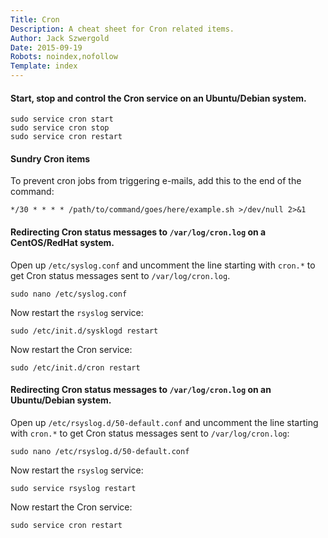 ```yaml
---
Title: Cron
Description: A cheat sheet for Cron related items.
Author: Jack Szwergold
Date: 2015-09-19
Robots: noindex,nofollow
Template: index
---
```


#### Start, stop and control the Cron service on an Ubuntu/Debian system.

	sudo service cron start
	sudo service cron stop
	sudo service cron restart

#### Sundry Cron items

To prevent cron jobs from triggering e-mails, add this to the end of the command:

    */30 * * * * /path/to/command/goes/here/example.sh >/dev/null 2>&1

#### Redirecting Cron status messages to `/var/log/cron.log` on a CentOS/RedHat system.

Open up `/etc/syslog.conf` and uncomment the line starting with `cron.*` to get Cron status messages sent to `/var/log/cron.log`.

	sudo nano /etc/syslog.conf

Now restart the `rsyslog` service:

	sudo /etc/init.d/sysklogd restart

Now restart the Cron service:

	sudo /etc/init.d/cron restart

#### Redirecting Cron status messages to `/var/log/cron.log` on an Ubuntu/Debian system.

Open up `/etc/rsyslog.d/50-default.conf` and uncomment the line starting with `cron.*` to get Cron status messages sent to `/var/log/cron.log`:

	sudo nano /etc/rsyslog.d/50-default.conf

Now restart the `rsyslog` service:

	sudo service rsyslog restart

Now restart the Cron service:

	sudo service cron restart
